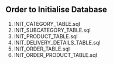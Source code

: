 ## Order to Initialise Database

1. INIT_CATEGORY_TABLE.sql
2. INIT_SUBCATEGORY_TABLE.sql
3. INIT_PRODUCT_TABLE.sql
4. INIT_DELIVERY_DETAILS_TABLE.sql
5. INIT_ORDER_TABLE.sql
6. INIT_ORDER_PRODUCT_TABLE.sql
